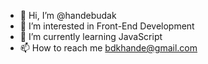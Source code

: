 - 👋 Hi, I’m @handebudak
- 👀 I’m interested in Front-End Development
- 🌱 I’m currently learning JavaScript
- 📫 How to reach me bdkhande@gmail.com

<!---
handebudak/handebudak is a ✨ special ✨ repository because its `README.md` (this file) appears on your GitHub profile.
You can click the Preview link to take a look at your changes.
--->
